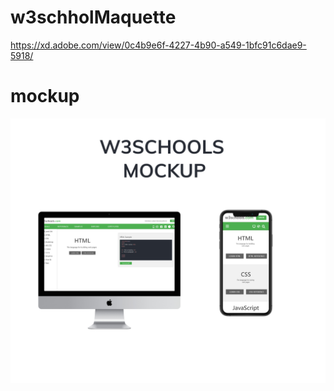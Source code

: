 # w3schholMaquette
https://xd.adobe.com/view/0c4b9e6f-4227-4b90-a549-1bfc91c6dae9-5918/
# mockup
<img src="mockup.jpg" alt="w3chools mockup"/>
